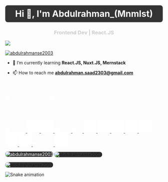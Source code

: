 <h1 align="center" style="color:white; background-color:#333; padding:10px; border-radius:8px;">Hi 👋, I'm Abdulrahman_(Mnmlst)</h1>
<h3 align="center" style="color:#ccc;">Frontend Dev | React.JS</h3>

<p align="left" style="color:white;"> <img src="https://komarev.com/ghpvc/?username=abdulrahmanse2003&label=Profile%20views&color=0e75b6&style=flat" alt="abdulrahmanse2003" /> </p>

<p align="left" style="color:white;"> <a href="https://github.com/ryo-ma/github-profile-trophy"><img src="https://github-profile-trophy.vercel.app/?username=abdulrahmanse2003" alt="abdulrahmanse2003" /></a> </p>

- 🌱 I’m currently learning **React.JS, Nuxt.JS, Mernstack**

- 📫 How to reach me **abdulrahman.saad2303@gmail.com**

<h3 align="left" style="color:white;">Connect with me:</h3>
<p align="left">
  <a href="https://linkedin.com/in/abdulrahman saad" target="blank"><img align="center" src="https://raw.githubusercontent.com/rahuldkjain/github-profile-readme-generator/master/src/images/icons/Social/linked-in-alt.svg" alt="abdulrahman saad" height="30" width="40" style="filter: brightness(0) invert(1);" /></a>
  <a href="https://instagram.com/_abdulr_hman" target="blank"><img align="center" src="https://raw.githubusercontent.com/rahuldkjain/github-profile-readme-generator/master/src/images/icons/Social/instagram.svg" alt="_abdulr_hman" height="30" width="40" style="filter: brightness(0) invert(1);" /></a>
</p>

<h3 align="left" style="color:white;">Languages and Tools:</h3>
<p align="left">
  <a href="https://www.arduino.cc/" target="_blank" rel="noreferrer"> <img src="https://cdn.worldvectorlogo.com/logos/arduino-1.svg" alt="arduino" width="40" height="40" style="filter: brightness(0) invert(1);" /> </a>
  <a href="https://getbootstrap.com" target="_blank" rel="noreferrer"> <img src="https://raw.githubusercontent.com/devicons/devicon/master/icons/bootstrap/bootstrap-plain-wordmark.svg" alt="bootstrap" width="40" height="40" style="filter: brightness(0) invert(1);" /> </a>
  <a href="https://www.w3schools.com/css/" target="_blank" rel="noreferrer"> <img src="https://raw.githubusercontent.com/devicons/devicon/master/icons/css3/css3-original-wordmark.svg" alt="css3" width="40" height="40" style="filter: brightness(0) invert(1);" /> </a>
  <a href="https://www.figma.com/" target="_blank" rel="noreferrer"> <img src="https://www.vectorlogo.zone/logos/figma/figma-icon.svg" alt="figma" width="40" height="40" style="filter: brightness(0) invert(1);" /> </a>
  <a href="https://git-scm.com/" target="_blank" rel="noreferrer"> <img src="https://www.vectorlogo.zone/logos/git-scm/git-scm-icon.svg" alt="git" width="40" height="40" style="filter: brightness(0) invert(1);" /> </a>
  <a href="https://www.w3.org/html/" target="_blank" rel="noreferrer"> <img src="https://raw.githubusercontent.com/devicons/devicon/master/icons/html5/html5-original-wordmark.svg" alt="html5" width="40" height="40" style="filter: brightness(0) invert(1);" /> </a>
  <a href="https://developer.mozilla.org/en-US/docs/Web/JavaScript" target="_blank" rel="noreferrer"> <img src="https://raw.githubusercontent.com/devicons/devicon/master/icons/javascript/javascript-original.svg" alt="javascript" width="40" height="40" style="filter: brightness(0) invert(1);" /> </a>
  <a href="https://www.linux.org/" target="_blank" rel="noreferrer"> <img src="https://raw.githubusercontent.com/devicons/devicon/master/icons/linux/linux-original.svg" alt="linux" width="40" height="40" style="filter: brightness(0) invert(1);" /> </a>
  <a href="https://www.mongodb.com/" target="_blank" rel="noreferrer"> <img src="https://raw.githubusercontent.com/devicons/devicon/master/icons/mongodb/mongodb-original-wordmark.svg" alt="mongodb" width="40" height="40" style="filter: brightness(0) invert(1);" /> </a>
  <a href="https://www.photoshop.com/en" target="_blank" rel="noreferrer"> <img src="https://raw.githubusercontent.com/devicons/devicon/master/icons/photoshop/photoshop-line.svg" alt="photoshop" width="40" height="40" style="filter: brightness(0) invert(1);" /> </a>
  <a href="https://www.python.org" target="_blank" rel="noreferrer"> <img src="https://raw.githubusercontent.com/devicons/devicon/master/icons/python/python-original.svg" alt="python" width="40" height="40" style="filter: brightness(0) invert(1);" /> </a>
  <a href="https://reactjs.org/" target="_blank" rel="noreferrer"> <img src="https://raw.githubusercontent.com/devicons/devicon/master/icons/react/react-original-wordmark.svg" alt="react" width="40" height="40" style="filter: brightness(0) invert(1);" /> </a>
  <a href="https://tailwindcss.com/" target="_blank" rel="noreferrer"> <img src="https://www.vectorlogo.zone/logos/tailwindcss/tailwindcss-icon.svg" alt="tailwind" width="40" height="40" style="filter: brightness(0) invert(1);" /> </a>
  <a href="https://www.typescriptlang.org/" target="_blank" rel="noreferrer"> <img src="https://raw.githubusercontent.com/devicons/devicon/master/icons/typescript/typescript-original.svg" alt="typescript" width="40" height="40" style="filter: brightness(0) invert(1);" /> </a>
</p>

<p><img align="left" src="https://github-readme-stats.vercel.app/api/top-langs?username=abdulrahmanse2003&show_icons=true&locale=en&layout=compact" alt="abdulrahmanse2003" style="background-color:#333; border-radius:8px; color:white;" /></p>

<p>&nbsp;<img align="center" src="https://github-readme-stats.vercel.app/api?username=abdulrahmanse2003&show_icons=true&locale=en" alt="abdulrahmanse2003" style="background-color:#333; border-radius:8px;" /></p>

<p><img align="center" src="https://github-readme-streak-stats.herokuapp.com/?user=abdulrahmanse2003&" alt="abdulrahmanse2003" style="background-color:#333; border-radius:8px;" /></p>

![Snake animation](https://github.com/eagrundy/eagrundy/blob/output/github-contribution-grid-snake.svg)
